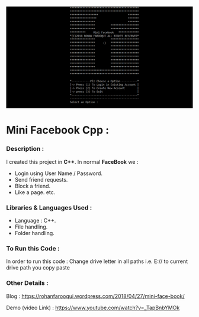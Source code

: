![](https://github.com/LOL-32/Mini-Facebook-Cpp/blob/master/Images/screenshot_20180609_084909.png)

# **Mini Facebook Cpp** :

### **Description** :

I created this project in **C++**. In normal __FaceBook__ we :
* Login using User Name / Password.
* Send friend requests.
* Block a friend.
* Like a page. 
etc.

### **Libraries & Languages Used** :
* Language : C++.
* File handling.
* Folder handling.

### **To Run this Code** :

In order to run this code : Change drive letter in all paths i.e. E:// to current drive path you copy paste

### **Other Details** :

Blog               : https://rohanfarooqui.wordpress.com/2018/04/27/mini-face-book/

Demo (video Link)  : https://www.youtube.com/watch?v=_TapBnbYMOk
